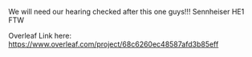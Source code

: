 We will need our hearing checked after this one guys!!! Sennheiser HE1 FTW


Overleaf Link here: https://www.overleaf.com/project/68c6260ec48587afd3b85eff
